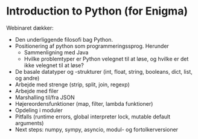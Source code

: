 # Introduction to Python (for Enigma)

Webinaret dækker:
- Den underliggende filosofi bag Python.
- Positionering af python som programmeringssprog. Herunder
  - Sammenligning med Java
  - Hvilke problemtyper er Python velegnet til at løse, og hvilke er det ikke velegnet til at løse?
- De basale datatyper og -strukturer (int, float, string, booleans, dict, list, og andre)
- Arbejde med strenge (strip, split, join, regexp)
- Arbejde med filer
- Marshalling til/fra JSON
- Højereordensfunktioner (map, filter, lambda funktioner)
- Opdeling i moduler
- Pitfalls (runtime errors, global interpreter lock, mutable default arguments)
- Next steps: numpy, sympy, asyncio, modul- og fortolkerversioner


